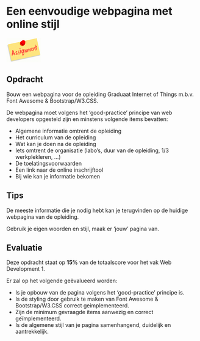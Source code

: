 # Een eenvoudige webpagina met online stijl

![download](./images/assignment.png)

## Opdracht

Bouw een webpagina voor de opleiding Graduaat Internet of Things m.b.v. Font Awesome & Bootstrap/W3.CSS.

De webpagina moet volgens het ‘good-practice’ principe van web developers opgesteld zijn en minstens volgende items bevatten:
* Algemene informatie omtrent de opleiding
* Het curriculum van de opleiding
* Wat kan je doen na de opleiding
* Iets omtrent de organisatie (labo’s, duur van de opleiding, 1/3 werkplekleren, …)
* De toelatingsvoorwaarden
* Een link naar de online inschrijftool
* Bij wie kan je informatie bekomen

## Tips

De meeste informatie die je nodig hebt kan je terugvinden op de huidige webpagina van de opleiding.

Gebruik je eigen woorden en stijl, maak er ‘jouw’ pagina van.

## Evaluatie

Deze opdracht staat op **15%** van de totaalscore voor het vak Web Development 1.

Er zal op het volgende geëvalueerd worden:
* Is je opbouw van de pagina volgens het ‘good-practice’ principe is.
* Is de styling door gebruik te maken van Font Awesome & Bootstrap/W3.CSS correct geimplementeerd.
* Zijn de minimum gevraagde items aanwezig en correct geïmplementeerd.
* Is de algemene stijl van je pagina samenhangend, duidelijk en aantrekkelijk.

